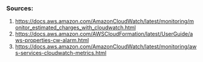


### Sources:
1. https://docs.aws.amazon.com/AmazonCloudWatch/latest/monitoring/monitor_estimated_charges_with_cloudwatch.html
2. https://docs.aws.amazon.com/AWSCloudFormation/latest/UserGuide/aws-properties-cw-alarm.html
3. https://docs.aws.amazon.com/AmazonCloudWatch/latest/monitoring/aws-services-cloudwatch-metrics.html








